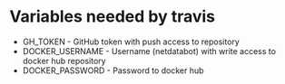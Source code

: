 # Variables needed by travis

- GH_TOKEN - GitHub token with push access to repository
- DOCKER_USERNAME - Username (netdatabot) with write access to docker hub repository
- DOCKER_PASSWORD - Password to docker hub
